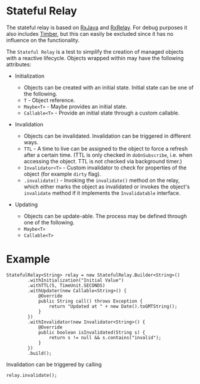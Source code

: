 # Stateful Relay

The stateful relay is based on [RxJava](https://github.com/ReactiveX/RxJava) and [RxRelay](https://github.com/JakeWharton/RxRelay).
For debug purposes it also includes [Timber](https://github.com/JakeWharton/timber), but this can easily be excluded since it has no
influence on the functionality.

The `Stateful Relay` is a test to simplify the creation of managed objects with a reactive lifecycle. Objects wrapped within may have
the following attributes:

* Initialization
  * Objects can be created with an initial state.  Initial state can be one of the following.
  * `T` - Object reference.
  * `Maybe<T>` - Maybe provides an initial state.
  * `Callable<T>` - Provide an initial state through a custom callable.

* Invalidation
  * Objects can be invalidated. Invalidation can be triggered in different ways.
  * `TTL` - A time to live can be assigned to the object to force a refresh after a certain time. (TTL is only checked in `doOnSubscribe`, i.e. when accessing the object. TTL is not checked via background timer.) 
  * `Invalidator<T>` - Custom invalidator to check for properties of the object (for example `dirty` flag).
  * `.invalidate()` - Invoking the `invalidate()` method on the relay, which either marks the object as invalidated or invokes the object's `invalidate` method if it implements the `Invalidatable` interface.

* Updating
  * Objects can be update-able. The process may be defined through one of the following.
  * `Maybe<T>`
  * `Callable<T>` 

# Example

    StatefulRelay<String> relay = new StatefulRelay.Builder<String>()
            .withInitialization("Initial Value")
            .withTTL(5, TimeUnit.SECONDS)
            .withUpdater(new Callable<String>() {
                @Override
                public String call() throws Exception {
                    return "Updated at " + new Date().toGMTString();
                }
            })
            .withInvalidator(new Invalidator<String>() {
                @Override
                public boolean isInvalidated(String s) {
                    return s != null && s.contains("invalid");
                }
            })
            .build();
            
Invalidation can be triggered by calling

    relay.invalidate();
    
    
